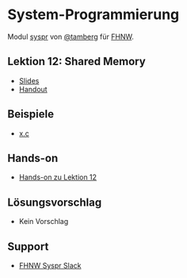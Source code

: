 # System-Programmierung
Modul [syspr]( https://www.fhnw.ch/de/studium/module/6008081) von [@tamberg](https://twitter.com/tamberg) für [FHNW](https://www.fhnw.ch/).

## Lektion 12: Shared Memory
- [Slides](http://www.tamberg.org/fhnw/2018/Syspr12SharedMemory.pdf)
- [Handout](http://www.tamberg.org/fhnw/2018/Syspr12SharedMemoryHandout.pdf)

## Beispiele
- [x.c](x.c)

## Hands-on
- [Hands-on zu Lektion 12](../../../../fhnw-syspr-work-12/blob/master/README.md)

## Lösungsvorschlag
- Kein Vorschlag

## Support
- [FHNW Syspr Slack](https://fhnw-syspr.slack.com/)
